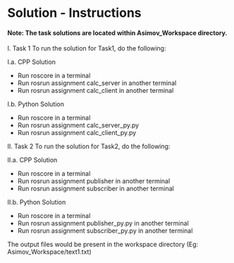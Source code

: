 # Solution - Instructions
#### Note: The task solutions are located within Asimov_Workspace directory.

I. Task 1
To run the solution for Task1, do the following:

  I.a. CPP Solution
  
  - Run roscore in a terminal
  - Run rosrun assignment calc_server in another terminal
  - Run rosrun assignment calc_client in another terminal
  
  I.b. Python Solution
 
  - Run roscore in a terminal 
  - Run rosrun assignment calc_server_py.py
  - Run rosrun assignment calc_client_py.py
  
II. Task 2
To run the solution for Task2, do the following:

  II.a. CPP Solution
  
  - Run roscore in a terminal
  - Run rosrun assignment publisher in another terminal
  - Run rosrun assignment subscriber in another terminal
  
  II.b. Python Solution
  
  - Run roscore in a terminal
  - Run rosrun assignment publisher_py.py in another terminal
  - Run rosrun assignment subscriber_py.py in another terminal
  
  The output files would be present in the workspace directory (Eg: Asimov_Workspace/text1.txt)
  
